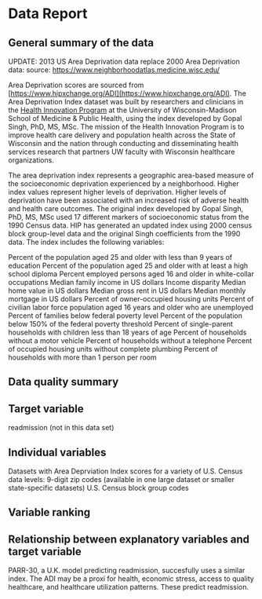 # Data Report

## General summary of the data

UPDATE: 2013 US Area Deprivation data replace 2000 Area Deprivation data: source: https://www.neighborhoodatlas.medicine.wisc.edu/

Area Deprivation scores are sourced from [https://www.hipxchange.org/ADI](https://www.hipxchange.org/ADI). The Area Deprivation Index dataset was built by researchers and clinicians in the [Health Innovation Program](https://hip.wisc.edu/) at the University of Wisconsin-Madison School of Medicine & Public Health, using the index developed by Gopal Singh, PhD, MS, MSc. The mission of the Health Innovation Program is to improve health care delivery and population health across the State of Wisconsin and the nation through conducting and disseminating health services research that partners UW faculty with Wisconsin healthcare organizations.

The area deprivation index represents a geographic area-based measure of the socioeconomic deprivation experienced by a neighborhood.  Higher index values represent higher levels of deprivation. Higher levels of deprivation have been associated with an increased risk of adverse health and health care outcomes. The original index developed by Gopal Singh, PhD, MS, MSc used 17 different markers of socioeconomic status from the 1990 Census data. HIP has generated an updated index using 2000 census block group-level data and the original Singh coefficients from the 1990 data.  The index includes the following variables:

Percent of the population aged 25 and older with less than 9 years of education
Percent of the population aged 25 and older with at least a high school diploma
Percent employed persons aged 16 and older in white-collar occupations
Median family income in US dollars
Income disparity
Median home value in US dollars
Median gross rent in US dollars
Median monthly mortgage in US dollars
Percent of owner-occupied housing units
Percent of civilian labor force population aged 16 years and older who are unemployed
Percent of families below federal poverty level
Percent of the population below 150% of the federal poverty threshold
Percent of single-parent households with children less than 18 years of age
Percent of households without a motor vehicle
Percent of households without a telephone
Percent of occupied housing units without complete plumbing
Percent of households with more than 1 person per room

## Data quality summary

## Target variable
readmission (not in this data set)

## Individual variables
Datasets with Area Deprviation Index scores for a variety of U.S. Census data levels:
9-digit zip codes (available in one large dataset or smaller state-specific datasets)
U.S. Census block group codes 

## Variable ranking

## Relationship between explanatory variables and target variable
PARR-30, a U.K. model predicting readmission, succesfully uses a similar index. The ADI may be a proxi for health, economic stress, access to quality healthcare, and healthcare utilization patterns. These predict readmission. 
